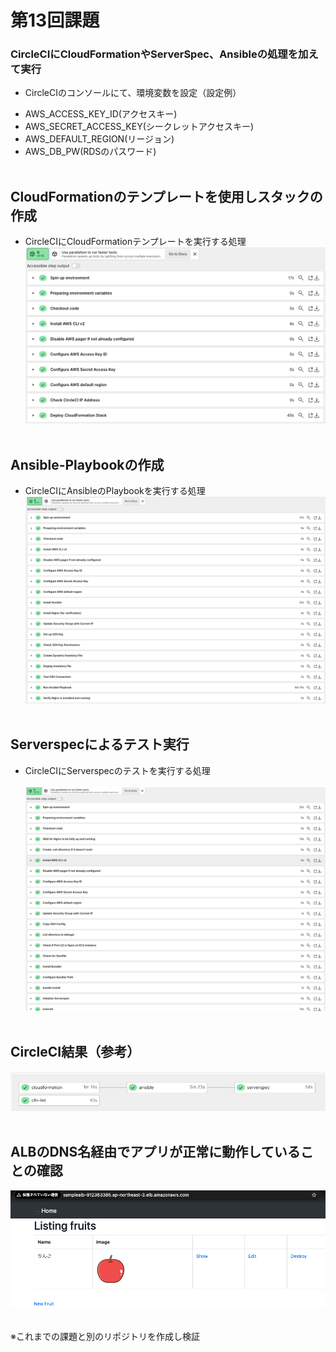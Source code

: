 # 第13回課題

### CircleCIにCloudFormationやServerSpec、Ansibleの処理を加えて実行<br>
* CircleCIのコンソールにて、環境変数を設定（設定例）<br>
- AWS_ACCESS_KEY_ID(アクセスキー)<br>
- AWS_SECRET_ACCESS_KEY(シークレットアクセスキー)<br>
- AWS_DEFAULT_REGION(リージョン)<br>
- AWS_DB_PW(RDSのパスワード)<br><br>

## CloudFormationのテンプレートを使用しスタックの作成<br>
* CircleCIにCloudFormationテンプレートを実行する処理<br>
![処理結果](images/lecture13/CloudFormation.png)<br><br>

## Ansible-Playbookの作成<br>
* CircleCIにAnsibleのPlaybookを実行する処理<br>
![処理結果](images/lecture13/Ansible.png)<br><br>

## Serverspecによるテスト実行<br>
* CircleCIにServerspecのテストを実行する処理<br>  
![処理結果](images/lecture13/Serverspec.png)<br><br>

## CircleCI結果（参考）<br>
![全体の処理結果](images/lecture13/CircleCI.png)<br><br>

## ALBのDNS名経由でアプリが正常に動作していることの確認<br>
![動作確認](images/lecture13/APP_CHECK.png)<br><br>

※これまでの課題と別のリポジトリを作成し検証  
